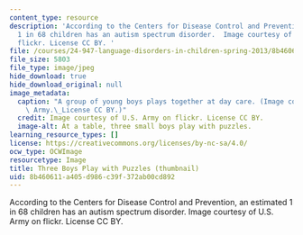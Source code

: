 ```yaml
---
content_type: resource
description: 'According to the Centers for Disease Control and Prevention, an estimated
  1 in 68 children has an autism spectrum disorder.  Image courtesy of U.S. Army on
  flickr. License CC BY. '
file: /courses/24-947-language-disorders-in-children-spring-2013/8b460611a405d986c39f372ab00cd892_24-947s13-th.jpg
file_size: 5803
file_type: image/jpeg
hide_download: true
hide_download_original: null
image_metadata:
  caption: "A group of young boys plays together at day care. (Image courtesy of U.S.\
    \ Army.\_License CC BY.)"
  credit: Image courtesy of U.S. Army on flickr. License CC BY.
  image-alt: At a table, three small boys play with puzzles.
learning_resource_types: []
license: https://creativecommons.org/licenses/by-nc-sa/4.0/
ocw_type: OCWImage
resourcetype: Image
title: Three Boys Play with Puzzles (thumbnail)
uid: 8b460611-a405-d986-c39f-372ab00cd892
---
```

According to the Centers for Disease Control and Prevention, an estimated 1 in 68 children has an autism spectrum disorder.  Image courtesy of U.S. Army on flickr. License CC BY. 